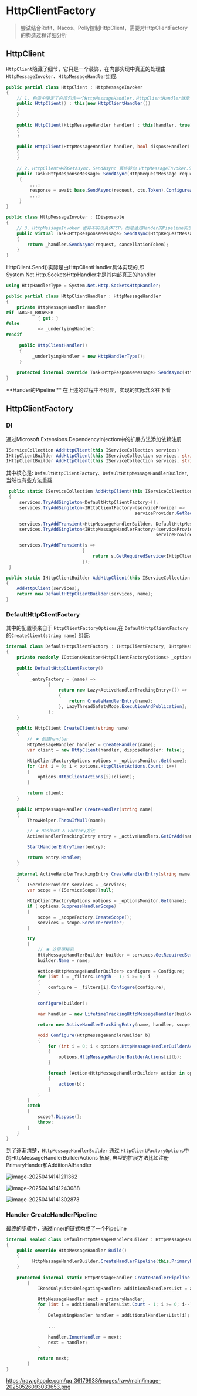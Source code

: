 # HttpClientFactory

>尝试结合Refit、Nacos、Polly控制HttpClient，需要对HttpClientFactory的构造过程详细分析

## HttpClient

`HttpClient`隐藏了细节，它只是一个装饰，在内部实现中真正的处理由`HttpMessageInvoker`、`HttpMessageHandler`组成.

```csharp
public partial class HttpClient : HttpMessageInvoker
{
    // 1. 构造中限定了必须包含一个HttpMessageHandler，HttpClientHandler继承了HttpMessageHandler
    public HttpClient() : this(new HttpClientHandler())  
    {  
    }  

    public HttpClient(HttpMessageHandler handler) : this(handler, true)  
    {  
    }  

    public HttpClient(HttpMessageHandler handler, bool disposeHandler) : base(handler, disposeHandler)  
    {  
    }
    
    // 2. HttpClient中的GetAsync、SendAsync 最终转向 HttpMessageInvoker.SendAsync执行
    public Task<HttpResponseMessage> SendAsync(HttpRequestMessage request, HttpCompletionOption completionOption, CancellationToken cancellationToken)
     {
         ...;
         response = await base.SendAsync(request, cts.Token).ConfigureAwait(false);
         ...;
     }
}

public class HttpMessageInvoker : IDisposable
{
    // 3. HttpMessageInvoker 也并不实现具体TCP，而是通过Hander的Pipeline实现
    public virtual Task<HttpResponseMessage> SendAsync(HttpRequestMessage request, CancellationToken cancellationToken)  
    {  
        return _handler.SendAsync(request, cancellationToken);   
    }
}
```

HttpClient.Send()实际是由HttpClientHandler具体实现的,即System.Net.Http.SocketsHttpHandler才是其内部真正的handler

```csharp
using HttpHandlerType = System.Net.Http.SocketsHttpHandler;

public partial class HttpClientHandler : HttpMessageHandler
{
    private HttpMessageHandler Handler
#if TARGET_BROWSER
            { get; }
#else
            => _underlyingHandler;
#endif
    
     public HttpClientHandler()
     {
          _underlyingHandler = new HttpHandlerType();
     }
    
    protected internal override Task<HttpResponseMessage> SendAsync(HttpRequestMessage request, CancellationToken cancellationToken) =>	Handler.SendAsync(request, cancellationToken);
}
```

**Hander的Pipeline ** 在上述的过程中不明显，实现的实际含义往下看

## HttpClientFactory

### DI

通过Microsoft.Extensions.DependencyInjection中的扩展方法添加依赖注册

```csharp
IServiceCollection AddHttpClient(this IServiceCollection services)
IHttpClientBuilder AddHttpClient(this IServiceCollection services, string name);
IHttpClientBuilder AddHttpClient(this IServiceCollection services, string name, Action<IServiceProvider, HttpClient> configureClient)
```

其中核心是: `DefaultHttpClientFactory`、`DefaultHttpMessageHandlerBuilder`, 当然也有些方法重载.

```csharp
 public static IServiceCollection AddHttpClient(this IServiceCollection services)
 {
     services.TryAddSingleton<DefaultHttpClientFactory>();
     services.TryAddSingleton<IHttpClientFactory>(serviceProvider =>
                                                 serviceProvider.GetRequiredService<DefaultHttpClientFactory>());

     services.TryAddTransient<HttpMessageHandlerBuilder, DefaultHttpMessageHandlerBuilder>();
     services.TryAddSingleton<IHttpMessageHandlerFactory>(serviceProvider => 	
                                                         serviceProvider.GetRequiredService<DefaultHttpClientFactory>());

     services.TryAddTransient(s =>
                             {
                                 return s.GetRequiredService<IHttpClientFactory>().CreateClient(string.Empty);
                             });
 }

public static IHttpClientBuilder AddHttpClient(this IServiceCollection services, string name)
{
    AddHttpClient(services);
    return new DefaultHttpClientBuilder(services, name);
}
```

### DefaultHttpClientFactory

其中的配置项来自于 `HttpClientFactoryOptions`,在 `DefaultHttpClientFactory`的`CreateClient(string name)` 组装:

```csharp
internal class DefaultHttpClientFactory : IHttpClientFactory, IHttpMessageHandlerFactory
{
    private readonly IOptionsMonitor<HttpClientFactoryOptions> _optionsMonitor;
    
    public DefaultHttpClientFactory()
    {
         _entryFactory = (name) =>
                {
                    return new Lazy<ActiveHandlerTrackingEntry>(() =>
                    {
                        return CreateHandlerEntry(name);
                    }, LazyThreadSafetyMode.ExecutionAndPublication);
                };    
    }
    
    public HttpClient CreateClient(string name)
    {
        // ★ 创建handler
        HttpMessageHandler handler = CreateHandler(name);
        var client = new HttpClient(handler, disposeHandler: false);

        HttpClientFactoryOptions options = _optionsMonitor.Get(name);
        for (int i = 0; i < options.HttpClientActions.Count; i++)
        {
            options.HttpClientActions[i](client);
        }

        return client;
    }
    
    public HttpMessageHandler CreateHandler(string name)
    {
        ThrowHelper.ThrowIfNull(name);

        // ★ HashSet & Factory方法
        ActiveHandlerTrackingEntry entry = _activeHandlers.GetOrAdd(name, _entryFactory).Value;

        StartHandlerEntryTimer(entry);

        return entry.Handler;
    }
    
    internal ActiveHandlerTrackingEntry CreateHandlerEntry(string name)
    {
        IServiceProvider services = _services;
        var scope = (IServiceScope?)null;

        HttpClientFactoryOptions options = _optionsMonitor.Get(name);
        if (!options.SuppressHandlerScope)
        {
            scope = _scopeFactory.CreateScope();
            services = scope.ServiceProvider;
        }

        try
        {
            // ★ 这里很精彩
            HttpMessageHandlerBuilder builder = services.GetRequiredService<HttpMessageHandlerBuilder>();
            builder.Name = name;

            Action<HttpMessageHandlerBuilder> configure = Configure;
            for (int i = _filters.Length - 1; i >= 0; i--)
            {
                configure = _filters[i].Configure(configure);
            }

            configure(builder);

            var handler = new LifetimeTrackingHttpMessageHandler(builder.Build());

            return new ActiveHandlerTrackingEntry(name, handler, scope, options.HandlerLifetime);

            void Configure(HttpMessageHandlerBuilder b)
            {
                for (int i = 0; i < options.HttpMessageHandlerBuilderActions.Count; i++)
                {
                    options.HttpMessageHandlerBuilderActions[i](b);
                }

                foreach (Action<HttpMessageHandlerBuilder> action in options.LoggingBuilderActions)
                {
                    action(b);
                }
            }
        }
        catch
        {
            scope?.Dispose();
            throw;
        }
    }
}
```

到了逐渐清楚，`HttpMessageHandlerBuilder` 通过 `HttpClientFactoryOptions`中的HttpMessageHandlerBuilderActions 拓展, 典型的扩展方法比如注册PrimaryHander和AdditionAlHandler

![image-20250414141211362](https://cdn.jsdelivr.net/gh/wang-jie-2020/images/image-20250414141211362.png)

![image-20250414141243088](https://cdn.jsdelivr.net/gh/wang-jie-2020/images/image-20250414141243088.png)

![image-20250414141302873](https://cdn.jsdelivr.net/gh/wang-jie-2020/images/image-20250414141302873.png)

### Handler CreateHandlerPipeline

最终的步骤中，通过Inner的链式构成了一个PipeLine

```csharp
internal sealed class DefaultHttpMessageHandlerBuilder : HttpMessageHandlerBuilder
{
    public override HttpMessageHandler Build()
    {
          HttpMessageHandlerBuilder.CreateHandlerPipeline(this.PrimaryHandler, (IEnumerable<DelegatingHandler>) this.AdditionalHandlers) 
    }
    
    protected internal static HttpMessageHandler CreateHandlerPipeline(HttpMessageHandler primaryHandler, IEnumerable<DelegatingHandler> additionalHandlers)
        {
            IReadOnlyList<DelegatingHandler> additionalHandlersList = additionalHandlers as IReadOnlyList<DelegatingHandler> ?? additionalHandlers.ToArray();

            HttpMessageHandler next = primaryHandler;
            for (int i = additionalHandlersList.Count - 1; i >= 0; i--)
            {
                DelegatingHandler handler = additionalHandlersList[i];
				
                ...

                handler.InnerHandler = next;
                next = handler;
            }

            return next;
        }
}
```



https://raw.gitcode.com/qq_36179938/images/raw/main/image-20250526093033653.png